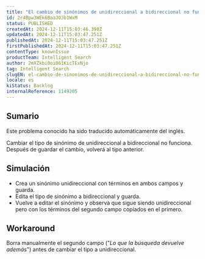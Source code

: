 ```yaml
---
title: "El cambio de sinónimos de unidireccional a bidireccional no funciona"
id: 2r4Bpw3WEk6BaaJOJb1WxM
status: PUBLISHED
createdAt: 2024-12-11T15:03:46.398Z
updatedAt: 2024-12-11T15:03:47.251Z
publishedAt: 2024-12-11T15:03:47.251Z
firstPublishedAt: 2024-12-11T15:03:47.251Z
contentType: knownIssue
productTeam: Intelligent Search
author: 2mXZkbi0oi061KicTExNjo
tag: Intelligent Search
slugEN: el-cambio-de-sinonimos-de-unidireccional-a-bidireccional-no-funciona
locale: es
kiStatus: Backlog
internalReference: 1149205
---
```


## Sumario

<div class="alert alert-info">
  <p>Este problema conocido ha sido traducido automáticamente del inglés.</p>
</div>


Cambiar el tipo de sinónimo de unidireccional a bidireccional no funciona. Después de guardar el cambio, volverá al tipo anterior.


##

## Simulación



- Crea un sinónimo unidireccional con términos en ambos campos y guarda.
- Edita el tipo de sinónimo a bidireccional y guarda.
- Vuelve a editar el sinónimo y observa que sigue siendo unidireccional pero con los términos del segundo campo copiados en el primero.



## Workaround


Borra manualmente el segundo campo ("_Lo que la búsqueda devuelve además_") antes de cambiar el tipo a unidireccional.





